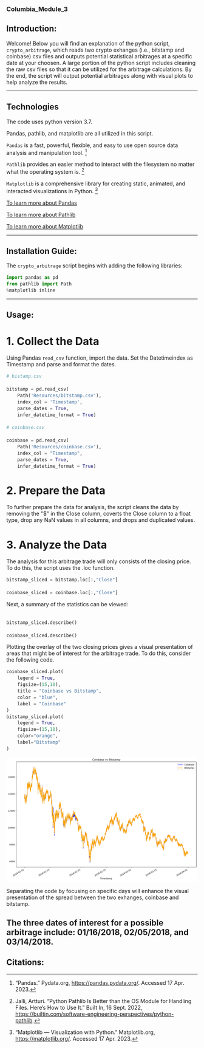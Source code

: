 ### Columbia_Module_3

## Introduction:

Welcome! Below you will find an explanation of the python script, `crypto_arbitrage`, which reads two crypto exhanges (i.e., bitstamp and coinbase) csv files and outputs potential statistical arbitrages at a specific date at your choosen. A large portion of the python script includes cleaning the raw csv files so that it can be utilized for the arbitrage calculations. By the end, the script will output potential arbitrages along with visual plots to help analyze the results. 

---

## Technologies

The code uses python version 3.7. 

Pandas, pathlib, and matplotlib are all utilized in this script. 

`Pandas` is a fast, powerful, flexible, and easy to use open source data analysis and manipulation tool. [^fn1]

`Pathlib` provides an easier method to interact with the filesystem no matter what the operating system is. [^fn2]

`Matplotlib` is a comprehensive library for creating static, animated, and interacted visualizations in Python. [^fn3]

[To learn more about Pandas](https://pandas.pydata.org/)

[To learn more about Pathlib](https://docs.python.org/3/library/pathlib.html)

[To learn more about Matplotlib](https://matplotlib.org/)

---

## Installation Guide:

The `crypto_arbitrage` script begins with adding the following libraries:

```python
import pandas as pd
from pathlib import Path 
%matplotlib inline
```

---

## Usage:

# 1. Collect the Data

Using Pandas `read_csv` function, import the data. Set the Datetimeindex as Timestamp and parse and format the dates.

```python
# bistamp.csv

bitstamp = pd.read_csv(
    Path('Resources/bitstamp.csv'),
    index_col = 'Timestamp',
    parse_dates = True,
    infer_datetime_format = True)

# coinbase.csv

coinbase = pd.read_csv(
    Path('Resources/coinbase.csv'),
    index_col = "Timestamp",
    parse_dates = True,
    infer_datetime_format = True)
```

# 2. Prepare the Data

To further prepare the data for analysis, the script cleans the data by removing the "$" in the Close column, coverts the Close column to a float type, drop any NaN values in all columns, and drops and duplicated values.

# 3. Analyze the Data 

The analysis for this arbitrage trade will only consists of the closing price. To do this, the script uses the .loc function.

```python
bitstamp_sliced = bitstamp.loc[:,"Close"]

coinbase_sliced = coinbase.loc[:,"Close"]
```

Next, a summary of the statistics can be viewed: 

```python

bitstamp_sliced.describe()

coinbase_sliced.describe()
```

Plotting the overlay of the two closing prices gives a visual presentation of areas that might be of interest for the arbitrage trade. To do this, consider the following code.

```python
coinbase_sliced.plot(
    legend = True, 
    figsize=(15,10),
    title = "Coinbase vs Bitstamp", 
    color = "blue",
    label = "Coinbase"
)
bitstamp_sliced.plot(
    legend = True, 
    figsize=(15,10),
    color="orange",
    label="Bitstamp"
)
```
![Plot overlay](stat_arbitrage.png)


Separating the code by focusing on specific days will enhance the visual presentation of the spread between the two exhanges, coinbase and bitstamp. 

The three dates of interest for a possible arbitrage include: 01/16/2018, 02/05/2018, and 03/14/2018. 
---

## Citations: 

[^fn1]: “Pandas.” Pydata.org, https://pandas.pydata.org/. Accessed 17 Apr. 2023.

[^fn2]: Jalli, Artturi. “Python Pathlib Is Better than the OS Module for Handling Files. Here’s How to Use It.” Built In, 16 Sept. 2022, https://builtin.com/software-engineering-perspectives/python-pathlib.

[^fn3]: “Matplotlib — Visualization with Python.” Matplotlib.org, https://matplotlib.org/. Accessed 17 Apr. 2023.







